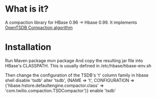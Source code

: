 # What is it?
A compaction library for HBase 0.96 -> Hbase 0.99. It implements [OpenTSDB Compaction algorithm](http://opentsdb.net/docs/build/html/user_guide/backends/hbase.html#compactions)

# Installation
Run Maven package
    mvn package
And copy the resulting jar file into HBase's CLASSPATH. This is usually defined in /etc/hbase/hbase-env.sh

Then change the configuration of the TSDB's 't' column family in hbase shell
    disable 'tsdb'
    alter 'tsdb', {NAME => 't', CONFIGURATION => {'hbase.hstore.defaultengine.compactor.class' => 'com.twilio.compaction.TSDCompactor'}}
    enable 'tsdb'
